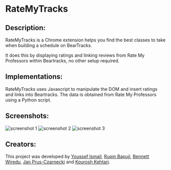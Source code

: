 # RateMyTracks

## Description:
RateMyTracks is a Chrome extension helps you find the best classes to take when building a schedule on BearTracks. 

It does this by displaying ratings and linking reviews from Rate My Professors within Beartracks, no other setup required.

## Implementations:
RateMyTracks uses Javascript to manipulate the DOM and insert ratings and links into Beartracks. The data is obtained from Rate My Professors using a Python script.

## Screenshots:
![screenshot 1](https://user-images.githubusercontent.com/59630201/126425232-7c087df1-a09b-41a3-971f-e257969002a6.png)
![screenshot 2](https://user-images.githubusercontent.com/59630201/126425236-60180e4b-0b07-4597-9a14-9dd3902f0235.png)
![screenshot 3](https://user-images.githubusercontent.com/59630201/126425246-9fd6bc84-d57b-4630-b313-88e7fbf189bc.png)



## Creators:
This project was developed by [Youssef Ismail](https://github.com/yismailuofa/), [Rupin Bapuji](https://www.linkedin.com/in/rupin-bapuji/), [Bennett Wiredu](https://github.com/tanguan2), [Jan Prus-Czarnecki](https://github.com/janpc01) and [Kourosh Kehtari](https://github.com/kouroshkeh).

